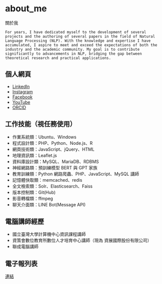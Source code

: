 # about_me
關於我
```
For years, I have dedicated myself to the development of several projects and the authoring of several papers in the field of Natural Language Processing (NLP). With the knowledge and expertise I have accumulated, I aspire to meet and exceed the expectations of both the industry and the academic community. My goal is to contribute significantly to advancements in NLP, bridging the gap between theoretical research and practical applications.
```

## 個人網頁
- [LinkedIn](https://www.linkedin.com/in/telunyang/)
- [Instagram](https://www.instagram.com/darreninfo.cc/)
- [Facebook](https://www.facebook.com/profile.php?id=61551064765585)
- [YouTube](https://www.youtube.com/channel/UCUqT6-mTPkQkCyGjlbm3IMA)
- [ORCID](https://orcid.org/0000-0002-3351-1785)

## 工作技能（視任務使用）
- 作業系統類：Ubuntu、Windows
- 程式設計類：PHP、Python、Node.js、R
- 網頁技術類：JavaScript、jQuery、HTML
- 地理資訊類：Leaflet.js
- 資料庫設計類：MySQL、MariaDB、RDBMS
- 神經網路類：預訓練模型 BERT 與 GPT 家族
- 教育訓練類：Python 網路爬蟲、PHP、JavaScript、MySQL 講師
- 記憶體快取類：memcached、redis
- 全文檢索類：Solr、Elasticsearch、Faiss
- 版本控制類：Git(Hub)
- 影音轉檔類：ffmpeg
- 聊天介面類：LINE Bot(Message API)

## 電腦講師經歷
- 國立臺灣大學計算機中心資訊課程講師
- 資策會數位教育所數位人才培育中心講師（現為 資展國際股份有限公司）
- 聯成電腦講師

## 電子報列表
[連結](https://github.com/telunyang/telunyang/blob/main/NEWSLETTERS.md)
